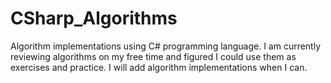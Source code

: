 # CSharp_Algorithms

Algorithm implementations using C# programming language. I am currently reviewing algorithms on my free time and figured I could
use them as exercises and practice. I will add algorithm implementations when I can. 
